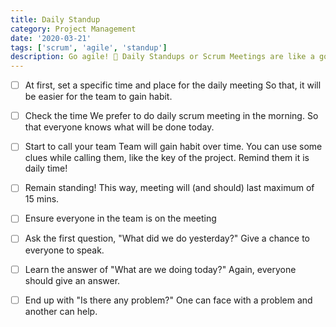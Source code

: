 ```yaml
---
title: Daily Standup
category: Project Management
date: '2020-03-21'
tags: ['scrum', 'agile', 'standup']
description: Go agile! 🚀 Daily Standups or Scrum Meetings are like a good-brewed coffee, don't forget it when you start a new work-day.
---
```


- [ ] At first, set a specific time and place for the daily meeting
      So that, it will be easier for the team to gain habit.

- [ ] Check the time
      We prefer to do daily scrum meeting in the morning. So that everyone knows what will be done today.

- [ ] Start to call your team
      Team will gain habit over time. You can use some clues while calling them, like the key of the project. Remind them it is daily time!

- [ ] Remain standing!
      This way, meeting will (and should) last maximum of 15 mins.

- [ ] Ensure everyone in the team is on the meeting

- [ ] Ask the first question, "What did we do yesterday?"
      Give a chance to everyone to speak.

- [ ] Learn the answer of "What are we doing today?"
      Again, everyone should give an answer.

- [ ] End up with "Is there any problem?"
      One can face with a problem and another can help.
